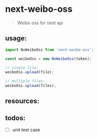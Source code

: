 # next-weibo-oss
> Weibo oss for next api

## usage:
```js
import NxWeiboOss from 'next-weibo-oss';

const weiboOss = new NxWeiboOss(token);

// single file:
weiboOss.upload(file);

// multiple files:
weiboOss.upload(files);
```

## resources:

## todos:
- [ ] unit test case

